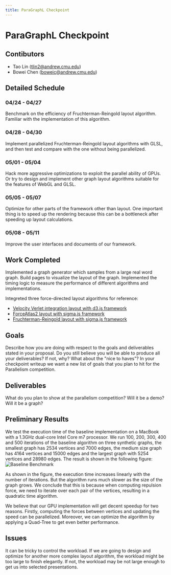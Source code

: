 ```yaml
---
title: ParaGraphL Checkpoint
---
```


# ParaGraphL Checkpoint
## Contibutors
- Tao Lin (<tlin2@andrew.cmu.edu>)
- Bowei Chen (<boweic@andrew.cmu.edu>)

## Detailed Schedule

### 04/24 - 04/27
Benchmark on the efficiency of Fruchterman-Reingold layout algorithm. Familiar with the implementation of this algorithm.
### 04/28 - 04/30
Implement parallelized Fruchterman-Reingold layout algorithms with GLSL, and then test and compare with the one without being parallelized.
### 05/01 - 05/04
Hack more aggressive optimizations to exploit the parallel ability of GPUs. Or try to design and implement other graph layout algorithms suitable for the features of WebGL and GLSL.
### 05/05 - 05/07
Optimize for other parts of the framework other than layout. One important thing is to speed up the rendering because this can be a bottleneck after speeding up layout calculations.
### 05/08 - 05/11
Improve the user interfaces and documents of our framework.

## Work Completed
Implemented a graph generator which samples from a large real word graph. Build pages to visualize the layout of the graph. Implemented the timing logic to measure the performance of different algorithms and implementations.

Integreted three force-directed layout algorithms for reference:
- [Velocity Verlet integration layout with d3.js framework](https://github.com/d3/d3-force)
- [ForceAtlas2 layout with sigma.js framework](https://github.com/jacomyal/sigma.js/tree/master/plugins/sigma.layout.forceAtlas2)
- [Fruchterman-Reingold layout with sigma.js framework](https://github.com/Linkurious/linkurious.js/tree/master/plugins/sigma.layouts.fruchtermanReingold)

## Goals

Describe how you are doing with respect to the goals and deliverables stated in your proposal. Do you still believe you will be able to produce all your deliverables? If not, why? What about the "nice to haves"? In your checkpoint writeup we want a new list of goals that you plan to hit for the Parallelism competition.

## Deliverables
What do you plan to show at the parallelism competition? Will it be a demo? Will it be a graph?

## Preliminary Results

We test the execution time of the baseline implementation on a MacBook with a 1.3GHz dual-core Intel Core m7 processor. We run 100, 200, 300, 400 and 500 iterations of the baseline algorithm on three synthetic graphs, the smallest graph has 2534 vertices and 7000 edges, the medium size graph has 4164 vertices and 15000 edges and the largest graph with 5254 vertices and  28980 edges. The result is shown in the following figure:
![](https://github.com/nblintao/ParaGraphL/blob/master/docs/baseline_benchmark.png "Baseline Benchmark")

As shown in the figure, the execution time increases linearly with the number of iterations. But the algorithm runs much slower as the size of the graph grows. We conclude that this is because when computing repulsion force, we need to iterate over each pair of the vertices, resulting in a quadratic time algorithm.

We believe that our GPU implementation will get decent speedup for two reasons. Firstly, computing the forces between vertices and updating the speed can be parallelized. Moreover, we can optimize the algorithm by applying a Quad-Tree to get even better performance.

## Issues
It can be tricky to control the workload. If we are going to design and optimize for another more complex layout algorithm, the workload might be too large to finish elegantly. If not, the workload may be not large enough to get us into selected presentations.
